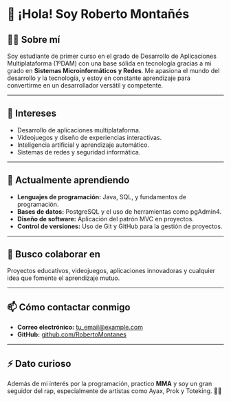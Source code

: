 # 👋 ¡Hola! Soy Roberto Montañés

## 🧑‍💻 Sobre mí
Soy estudiante de primer curso en el grado de Desarrollo de Aplicaciones Multiplataforma (1ºDAM) con una base sólida en tecnología gracias a mi grado en **Sistemas Microinformáticos y Redes**. Me apasiona el mundo del desarrollo y la tecnología, y estoy en constante aprendizaje para convertirme en un desarrollador versátil y competente.

---

## 👀 Intereses
- Desarrollo de aplicaciones multiplataforma.
- Videojuegos y diseño de experiencias interactivas.
- Inteligencia artificial y aprendizaje automático.
- Sistemas de redes y seguridad informática.

---

## 🌱 Actualmente aprendiendo
- **Lenguajes de programación:** Java, SQL, y fundamentos de programación.
- **Bases de datos:** PostgreSQL y el uso de herramientas como pgAdmin4.
- **Diseño de software:** Aplicación del patrón MVC en proyectos.
- **Control de versiones:** Uso de Git y GitHub para la gestión de proyectos.

---

## 💞️ Busco colaborar en
Proyectos educativos, videojuegos, aplicaciones innovadoras y cualquier idea que fomente el aprendizaje mutuo.

---

## 📫 Cómo contactar conmigo
- **Correo electrónico:** [tu_email@example.com](mailto:tu_email@example.com)
- **GitHub:** [github.com/RobertoMontanes](https://github.com/RobertoMontanes)

---

## ⚡ Dato curioso
Además de mi interés por la programación, practico **MMA** y soy un gran seguidor del rap, especialmente de artistas como Ayax, Prok y Toteking. 🎤👊
